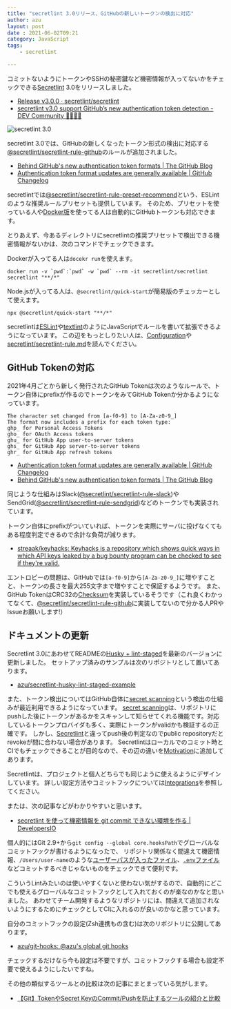 ```yaml
---
title: "secretlint 3.0リリース、GitHubの新しいトークンの検出に対応"
author: azu
layout: post
date : 2021-06-02T09:21
category: JavaScript
tags:
    - secretlint

---
```


コミットないようにトークンやSSHの秘密鍵など機密情報が入ってないかをチェックできる[Secretlint](https://github.com/secretlint/secretlint) 3.0をリリースしました。

- [Release v3.0.0 · secretlint/secretlint](https://github.com/secretlint/secretlint/releases/tag/v3.0.0)
- [secretlint v3.0 support GitHub’s new authentication token detection - DEV Community 👩‍💻👨‍💻](https://dev.to/azu/secretlint-v3-0-support-github-token-detection-57eg)

![secretlint 3.0](https://efcl.info/wp-content/uploads/2021/06/02-1622595685.png)

secretlint 3.0では、GitHubの新しくなったトークン形式の検出に対応する[@secretlint/secretlint-rule-github](https://github.com/secretlint/secretlint/tree/master/packages/@secretlint/secretlint-rule-github)のルールが追加されました。

- [Behind GitHub's new authentication token formats | The GitHub Blog](https://github.blog/2021-04-05-behind-githubs-new-authentication-token-formats/)
- [Authentication token format updates are generally available | GitHub Changelog](https://github.blog/changelog/2021-03-31-authentication-token-format-updates-are-generally-available/)

secretlintでは[@secretlint/secretlint-rule-preset-recommend](https://github.com/secretlint/secretlint/tree/master/packages/@secretlint/secretlint-rule-preset-recommend)という、ESLintのような推奨ルールプリセットも提供しています。
そのため、プリセットを使っている人や[Docker版](https://github.com/secretlint/secretlint/tree/master/publish/docker)を使ってる人は自動的にGitHubトークンも対応できます。

とりあえず、今あるディレクトリにsecretlintの推奨プリセットで検出できる機密情報がないかは、次のコマンドでチェックできます。

Dockerが入ってる人は`docekr run`を使えます。

    docker run -v `pwd`:`pwd` -w `pwd` --rm -it secretlint/secretlint secretlint "**/*"

Node.jsが入ってる人は、`@secretlint/quick-start`が簡易版のチェッカーとして使えます。

    npx @secretlint/quick-start "**/*"

secretlintは[ESLint](https://eslint.org/)や[textlint](https://textlint.github.io/)のようにJavaScriptでルールを書いて拡張できるようになっています。
この辺をもっとしりたい人は、[Configuration](https://github.com/secretlint/secretlint#configuration)や[secretlint/secretlint-rule.md](https://github.com/secretlint/secretlint/blob/master/docs/secretlint-rule.md)を読んでください。

## GitHub Tokenの対応

2021年4月ごとから新しく発行されたGitHub Tokenは次のようなルールで、トークン自体にprefixが作るのでトークンをみてGitHub Tokenか分かるようになっています。

```
The character set changed from [a-f0-9] to [A-Za-z0-9_]
The format now includes a prefix for each token type:
ghp_ for Personal Access Tokens
gho_ for OAuth Access tokens
ghu_ for GitHub App user-to-server tokens
ghs_ for GitHub App server-to-server tokens
ghr_ for GitHub App refresh tokens
```

- [Authentication token format updates are generally available | GitHub Changelog](https://github.blog/changelog/2021-03-31-authentication-token-format-updates-are-generally-available/)
- [Behind GitHub's new authentication token formats | The GitHub Blog](https://github.blog/2021-04-05-behind-githubs-new-authentication-token-formats/)

同じような仕組みはSlack([@secretlint/secretlint-rule-slack](https://github.com/secretlint/secretlint/tree/master/packages/%40secretlint/secretlint-rule-slack))やSendGrid([@secretlint/secretlint-rule-sendgrid](https://github.com/secretlint/secretlint/tree/master/packages/%40secretlint/secretlint-rule-sendgrid))などのトークンでも実装されています。

トークン自体にprefixがついていれば、トークンを実際にサーバに投げなくてもある程度判定できるので余計な負荷が減ります。

- [streaak/keyhacks: Keyhacks is a repository which shows quick ways in which API keys leaked by a bug bounty program can be checked to see if they're valid.](https://github.com/streaak/keyhacks)

エントロピーの問題は、GitHubでは`[a-f0-9]`から`[A-Za-z0-9_]`に増やすことと、トークンの長さを最大255文字まで増やすことで保証するようです。
また、GitHub TokenはCRC32の[Checksum](https://github.blog/2021-04-05-behind-githubs-new-authentication-token-formats/#checksum)を実装しているそうです（これ良くわかってなくて、[@secretlint/secretlint-rule-github](https://github.com/secretlint/secretlint/tree/master/packages/@secretlint/secretlint-rule-github)に実装してないので分かる人PRやIssueお願いします!）

## ドキュメントの更新

Secretlint 3.0にあわせてREADMEの[Husky + lint-staged](https://github.com/secretlint/secretlint#husky--lint-staged)を最新のバージョンに更新しました。
セットアップ済みのサンプルは次のリポジトリとして置いてあります。

- [azu/secretlint-husky-lint-staged-example](https://github.com/azu/secretlint-husky-lint-staged-example)

また、トークン検出についてはGitHub自体に[secret scanning](https://docs.github.com/en/code-security/secret-security/about-secret-scanning)という検出の仕組みが最近利用できるようになっています。
[secret scanning](https://docs.github.com/en/code-security/secret-security/about-secret-scanning)は、リポジトリにpushした後にトークンがあるかをスキャンして知らせてくれる機能です。対応しているトークンプロバイダも多く、実際にトークンがvalidかも検証するの正確です。
しかし、[Secretlint](https://github.com/secretlint/secretlint)と違ってpush後の判定なのでpublic repositoryだとrevokeが間に合わない場合があります。
Secretlintはローカルでのコミット時とCIでもチェックできることが目的なので、その辺の違いを[Motivation](https://github.com/secretlint/secretlint#motivation)に追加してあります。

Secretlintは、プロジェクトと個人どちらでも同じように使えるようにデザインしています。
詳しい設定方法やコミットフックについては[Integrations](https://github.com/secretlint/secretlint#integrations)を参照してください。

または、次の記事などがわかりやすいと思います。

- [secretlint を使って機密情報を git commit できない環境を作る | DevelopersIO](https://dev.classmethod.jp/articles/dont-allow-commiting-secrets-by-secretlint/)

個人的にはGit 2.9+から`git config --global core.hooksPath`でグローバルなコミットフックが書けるようになったで、
リポジトリ関係なく間違えて機密情報、`/Users/user-name`のような[ユーザーパスが入ったファイル](https://github.com/secretlint/secretlint/tree/master/packages/%40secretlint/secretlint-rule-no-homedir)、[`.env`ファイル](https://github.com/secretlint/secretlint/tree/master/packages/%40secretlint/secretlint-rule-no-dotenv)などコミットするべきじゃないものをチェックできて便利です。

こういうLintみたいのは使いやすくないと使わない気がするので、自動的にどこでも使えるグローバルなコミットフックとして入れておくのが楽なのかなと思いました。
あわせてチーム開発するようなリポジトリには、間違えて追加されないようにするためにチェックとしてCIに入れるのが良いのかなと思っています。

自分のコミットフックの設定(Zsh連携もの含む)は次のリポジトリに公開してあります。

- [azu/git-hooks: @azu's global git hooks](https://github.com/azu/git-hooks)

チェックするだけなら今も設定は不要ですが、コミットフックする場合も設定不要で使えるようにしたいですね。

その他の類似するツールとの比較は次の記事にまとまっている気がします。

- [【Git】TokenやSecret KeyのCommit/Pushを防止するツールの紹介と比較](https://zenn.dev/foolishell/articles/ffaaa171038960)